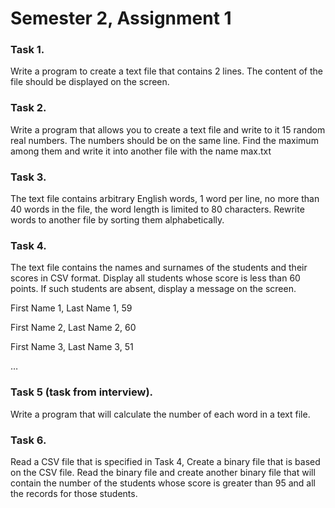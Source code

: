 # Semester 2, Assignment 1

### Task 1.

Write a program to create a text file that contains 2 lines. The content of the file should be displayed on the screen.

### Task 2.

Write a program that allows you to create a text file and write to it 15 random
real numbers. The numbers should be on the same line. Find the maximum among them and write it into another file with the name max.txt

### Task 3.

The text file contains arbitrary English words, 1 word per line, no more than 40 words in the file, the word length is limited to 80 characters. Rewrite words to another file by sorting them alphabetically.

### Task 4.

The text file contains the names and surnames of the students and their scores in CSV format. Display all students whose score is less than 60 points. If such students are absent, display a message on the screen.

First Name 1, Last Name 1, 59

First Name 2, Last Name 2, 60

First Name 3, Last Name 3, 51

…

### Task 5 (task from interview). 

Write a program that will calculate the number of each word in a text file.


### Task 6. 

Read a CSV file that is specified in Task 4, Create a binary file that is based on the CSV file. Read the binary file and create another binary file that will contain the number of the students whose score is greater than 95 and all the records for those students.
